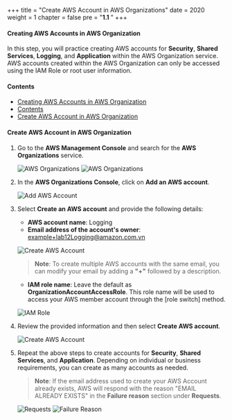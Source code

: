 +++
title = "Create AWS Account in AWS Organizations"
date = 2020
weight = 1
chapter = false
pre = "<b>1.1 </b>"
+++


#### Creating AWS Accounts in AWS Organization

In this step, you will practice creating AWS accounts for **Security**, **Shared Services**, **Logging**, and **Application** within the AWS Organization service. AWS accounts created within the AWS Organization can only be accessed using the IAM Role or root user information.

#### Contents
- [Creating AWS Accounts in AWS Organization](#creating-aws-accounts-in-aws-organization)
- [Contents](#contents)
- [Create AWS Account in AWS Organization](#create-aws-account-in-aws-organization)

#### Create AWS Account in AWS Organization

1. Go to the **AWS Management Console** and search for the **AWS Organizations** service.

   ![AWS Organizations](/images/1/0001.png?featherlight=false&width=90pc)
   ![AWS Organizations](/images/1/0002.png?featherlight=false&width=90pc)

2. In the **AWS Organizations Console**, click on **Add an AWS account**.

   ![Add AWS Account](/images/1/0003.png?featherlight=false&width=90pc)

3. Select **Create an AWS account** and provide the following details:
   - **AWS account name**: Logging
   - **Email address of the account's owner**: example+lab12Logging@amazon.com.vn

   ![Create AWS Account](/images/4/0002.png?featherlight=false&width=90pc)

   > **Note**: To create multiple AWS accounts with the same email, you can modify your email by adding a **"+"** followed by a description.

   - **IAM role name**: Leave the default as **OrganizationAccountAccessRole**. This role name will be used to access your AWS member account through the [role switch] method.

   ![IAM Role](/images/4/0002.png?featherlight=false&width=90pc)

4. Review the provided information and then select **Create AWS account**.

   ![Create AWS Account](/images/4/0002.png?featherlight=false&width=90pc)

5. Repeat the above steps to create accounts for **Security**, **Shared Services**, and **Application**. Depending on individual or business requirements, you can create as many accounts as needed.

   > **Note**: If the email address used to create your AWS Account already exists, AWS will respond with the reason "EMAIL ALREADY EXISTS" in the **Failure reason** section under **Requests**.

   ![Requests](/images/10/001.png?featherlight=false&width=90pc)
   ![Failure Reason](/images/10/002.png?featherlight=false&width=90pc)
